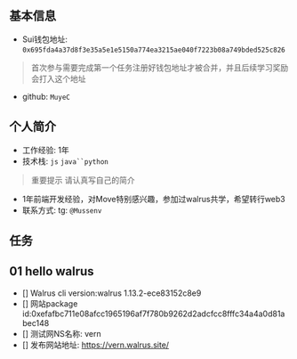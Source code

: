 ## 基本信息
- Sui钱包地址: `0x695fda4a37d8f3e35a5e1e5150a774ea3215ae040f7223b08a749bded525c826`
> 首次参与需要完成第一个任务注册好钱包地址才被合并，并且后续学习奖励会打入这个地址
- github: `MuyeC`

## 个人简介
- 工作经验: 1年
- 技术栈: `js` `java``python`
> 重要提示 请认真写自己的简介
- 1年前端开发经验，对Move特别感兴趣，参加过walrus共学，希望转行web3
- 联系方式: tg: `@Mussenv`

## 任务

##   01 hello walrus
- [] Walrus cli version:walrus 1.13.2-ece83152c8e9
- [] 网站package id:0xefafbc711e08afcc1965196af7f780b9262d2adcfcc8fffc34a4a0d81abec148
- [] 测试网NS名称: vern
- [] 发布网站地址: https://vern.walrus.site/